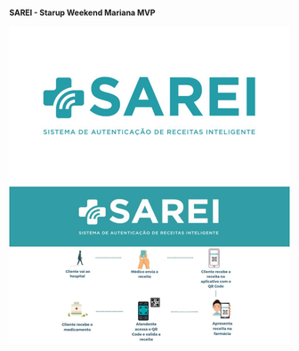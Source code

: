 <h4>SAREI - Starup Weekend Mariana MVP</h4> 

![Sarei Logo](/public/SAREI.jpg)
![Sarei description](/public/SAREI_desc.jpg)
